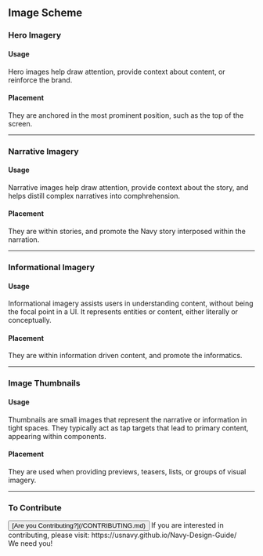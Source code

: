 ## Image Scheme

### Hero Imagery

#### Usage
Hero images help draw attention, provide context about content, or reinforce the brand.

#### Placement
They are anchored in the most prominent position, such as the top of the screen.

<hr>

### Narrative Imagery

#### Usage
Narrative images help draw attention, provide context about the story, and helps distill complex narratives into comphrehension.

#### Placement
They are within stories, and promote the Navy story interposed within the narration.

<hr>

### Informational Imagery

#### Usage
Informational imagery assists users in understanding content, without being the focal point in a UI. It represents entities or content, either literally or conceptually.

#### Placement
They are within information driven content, and promote the informatics.

<hr>

### Image Thumbnails 

#### Usage
Thumbnails are small images that represent the narrative or information in tight spaces. They typically act as tap targets that lead to primary content, appearing within components.

#### Placement
They are used when providing previews, teasers, lists, or groups of visual imagery.

<hr>

### To Contribute<br>
<button id="contribute-guidance">
[Are you Contributing?](/CONTRIBUTING.md)
</button>  
<span class="contribute-comment">If you are interested in contributing, please visit: https://usnavy.github.io/Navy-Design-Guide/ <br>We need you!</span>
<br>
<br>
